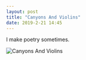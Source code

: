 ```yaml
---
layout: post
title: "Canyons And Violins"
date: 2019-2-21 14:45
---
```

I make poetry sometimes.

![Canyons And Violins](hyde/assets/images/CanyonsAndViolins.jpg)



